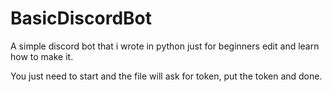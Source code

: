 # BasicDiscordBot
A simple discord bot that i wrote in python just for beginners edit and learn how to make it.

You just need to start and the file will ask for token, put the token
and done.
